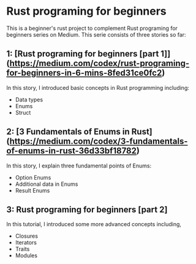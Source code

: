 # Rust programing for beginners
This is a beginner's rust project to complement Rust programing for beginners series on Medium. This serie consists of three stories so far:

## 1: [Rust programing for beginners \[part 1\]] (https://medium.com/codex/rust-programing-for-beginners-in-6-mins-8fed31ce0fc2)
In this story, I introduced basic concepts in Rust programming including:
- Data types
- Enums
- Struct

## 2: [3 Fundamentals of Enums in Rust] (https://medium.com/codex/3-fundamentals-of-enums-in-rust-36d33bf18782)
In this story, I explain three fundamental points of Enums:
- Option Enums
- Additional data in Enums
- Result Enums

## 3: Rust programing for beginners \[part 2\]
In this tutorial, I introduced some more advanced concepts including,
- Closures
- Iterators
- Traits
- Modules

